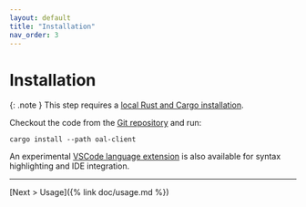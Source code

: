 ```yaml
---
layout: default
title: "Installation"
nav_order: 3
---
```


# Installation

{: .note }
This step requires a [local Rust and Cargo installation](https://doc.rust-lang.org/cargo/getting-started/installation.html).

Checkout the code from the [Git repository](https://github.com/oxlip-lang/oal) and run:

```
cargo install --path oal-client
```

An experimental [VSCode language extension](https://marketplace.visualstudio.com/items?itemName=e7bastien.oxlip-lang) is also available for syntax highlighting and IDE integration.

---

[Next > Usage]({% link doc/usage.md %})
